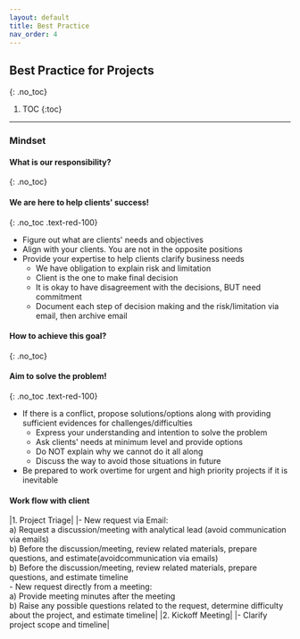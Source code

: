 ```yaml
---
layout: default
title: Best Practice
nav_order: 4
---
```

## Best Practice for Projects
{: .no_toc}

1. TOC
{:toc}

---

### Mindset

#### What is our responsibility?
{: .no_toc}
#### We are here to help clients' success!
{: .no_toc .text-red-100}
- Figure out what are clients' needs and objectives
- Align with your clients. You are not in the opposite positions
- Provide your expertise to help clients clarify business needs
  - We have obligation to explain risk and limitation
  - Client is the one to make final decision
  - It is okay to have disagreement with the decisions, BUT need commitment
  - Document each step of decision making and the risk/limitation via email, then archive email

#### How to achieve this goal?
{: .no_toc}
#### Aim to solve the problem!
{: .no_toc .text-red-100}
- If there is a conflict, propose solutions/options along with providing sufficient evidences for challenges/difficulties
  - Express your understanding and intention to solve the problem
  - Ask clients' needs at minimum level and provide options
  - Do NOT explain why we cannot do it all along
  - Discuss the way to avoid those situations in future
- Be prepared to work overtime for urgent and high priority projects if it is inevitable

#### Work flow with client
|1. Project Triage|
|- New request via Email:<br/>a) Request a discussion/meeting with analytical lead (avoid communication via emails)<br/>b) Before the discussion/meeting, review related materials, prepare questions, and estimate(avoidcommunication via emails)<br/>b) Before the discussion/meeting, review related materials, prepare questions, and estimate timeline <br/>- New request directly from a meeting:<br/>a) Provide meeting minutes after the meeting<br/>b) Raise any possible questions related to the request, determine difficulty about the project, and estimate timeline|
|2. Kickoff Meeting|
|- Clarify project scope and timeline|
